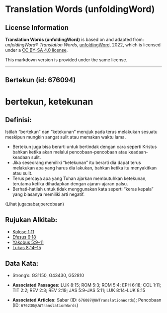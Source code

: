 # Translation Words (unfoldingWord)

## License Information

**Translation Words (unfoldingWord)** is based on and adapted from: _unfoldingWord® Translation Words_, [unfoldingWord](https://unfoldingword.org/utw), 2022, which is licensed under a [CC BY-SA 4.0 license](https://creativecommons.org/licenses/by-sa/4.0/legalcode.en).

This markdown version is provided under the same license.



--------------------------------

## Bertekun (id: 676094)

bertekun, ketekunan
===================

Definisi:
---------

Istilah “bertekun” dan “ketekunan” merujuk pada terus melakukan sesuatu meskipun mungkin sangat sulit atau memakan waktu lama.

* Bertekun juga bisa berarti untuk bertindak dengan cara seperti Kristus bahkan ketika akan melalui pencobaan\-pencobaan atau keadaan\-keadaan sulit.
* Jika seseorang memiliki “ketekunan” itu berarti dia dapat terus melakukan apa yang harus dia lakukan, bahkan ketika itu menyakitkan atau sulit.
* Terus percaya apa yang Tuhan ajarkan membutuhkan ketekunan, terutama ketika dihadapkan dengan ajaran\-ajaran palsu.
* Berhati\-hatilah untuk tidak menggunakan kata seperti “keras kepala” yang biasanya memiliki arti negatif.

(Lihat juga:sabar,percobaan)

Rujukan Alkitab:
----------------

* [Kolose 1:11](https://ref.ly/Col1:11)
* [Efesus 6:18](https://ref.ly/Eph6:18)
* [Yakobus 5:9–11](https://ref.ly/Jas5:9-Jas5:11)
* [Lukas 8:14–15](https://ref.ly/Luke8:14-Luke8:15)

Data Kata:
----------

* Strong’s: G31150, G43430, G52810

* **Associated Passages:** LUK 8:15; ROM 5:3; ROM 5:4; EPH 6:18; COL 1:11; TIT 2:2; REV 2:3; REV 2:19; JAS 5:9–JAS 5:11; LUK 8:14–LUK 8:15
* **Associated Articles:** Sabar (ID: `676087@UWTranslationWords`); Pencobaan (ID: `676230@UWTranslationWords`)

